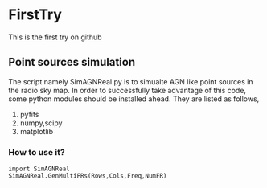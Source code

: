 # FirstTry
This is the first try on github

## Point sources simulation
The script namely SimAGNReal.py is to simualte AGN like point sources in the radio sky map. In order to successfully take advantage of this code, some python modules should be installed ahead. They are listed as follows,

1. pyfits
2. numpy,scipy
3. matplotlib

### How to use it?
    import SimAGNReal
    SimAGNReal.GenMultiFRs(Rows,Cols,Freq,NumFR)
    

